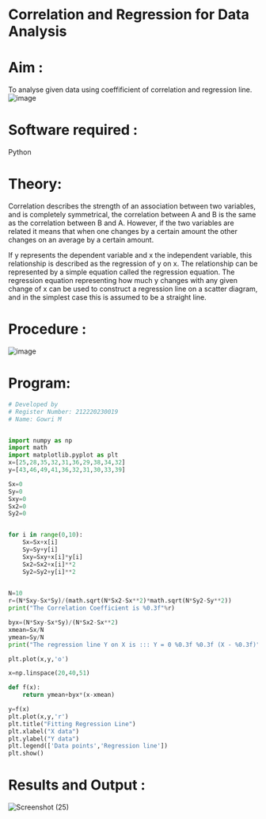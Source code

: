 # Correlation and Regression for Data Analysis
# Aim : 

To analyse given data using  coeffificient of correlation and regression line.
![image](https://user-images.githubusercontent.com/104613195/168224136-d6b64e64-7d3d-4775-9337-c8f96fe41f2d.png)


# Software required :  

Python

# Theory:

Correlation describes the strength of an association between two variables, and is completely symmetrical, the correlation between A and B is the same as the correlation between B and A. However, if the two variables are related it means that when one changes by a certain amount the other changes on an average by a certain amount.  

If y represents the dependent variable and x the independent variable, this relationship is described as the regression of y on x. The relationship can be represented by a simple equation called the regression equation. The regression equation representing how much y changes with any given change of x can be used to construct a regression line on a scatter diagram, and in the simplest case this is assumed to be a straight line.

# Procedure :

![image](https://user-images.githubusercontent.com/104613195/168225866-ac8f6610-bdc3-4ac2-a24e-2b24ba08e189.png)

# Program:
```python
# Developed by
# Register Number: 212220230019
# Name: Gowri M


import numpy as np
import math
import matplotlib.pyplot as plt
x=[25,28,35,32,31,36,29,38,34,32]
y=[43,46,49,41,36,32,31,30,33,39]

Sx=0
Sy=0
Sxy=0
Sx2=0
Sy2=0


for i in range(0,10):
    Sx=Sx+x[i]
    Sy=Sy+y[i]
    Sxy=Sxy+x[i]*y[i]
    Sx2=Sx2+x[i]**2
    Sy2=Sy2+y[i]**2
    

N=10
r=(N*Sxy-Sx*Sy)/(math.sqrt(N*Sx2-Sx**2)*math.sqrt(N*Sy2-Sy**2))
print("The Correlation Coefficient is %0.3f"%r)

byx=(N*Sxy-Sx*Sy)/(N*Sx2-Sx**2)
xmean=Sx/N
ymean=Sy/N
print("The regression line Y on X is ::: Y = 0 %0.3f %0.3f (X - %0.3f)"%(ymean,byx,xmean))

plt.plot(x,y,'o')

x=np.linspace(20,40,51)

def f(x):
    return ymean+byx*(x-xmean)

y=f(x)
plt.plot(x,y,'r')
plt.title("Fitting Regression Line")
plt.xlabel("X data")
plt.ylabel("Y data")
plt.legend(['Data points','Regression line'])
plt.show()
```


# Results and Output : 


![Screenshot (25)](https://user-images.githubusercontent.com/75234946/170188042-e8ea8c25-d009-4ac3-8b23-6abd8488a87e.png)

